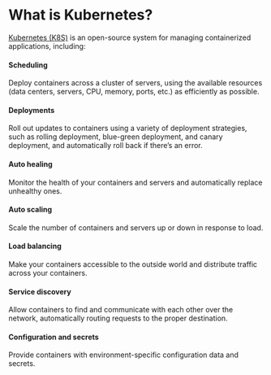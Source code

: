 # What is Kubernetes?

[Kubernetes (K8S)](https://kubernetes.io/) is an open-source system for managing containerized applications, including:


<div className="dlist">

#### Scheduling

Deploy containers across a cluster of servers, using the available resources (data centers, servers, CPU, memory,
ports, etc.) as efficiently as possible.

#### Deployments

Roll out updates to containers using a variety of deployment strategies, such as rolling deployment, blue-green
deployment, and canary deployment, and automatically roll back if there’s an error.

#### Auto healing

Monitor the health of your containers and servers and automatically replace unhealthy ones.

#### Auto scaling

Scale the number of containers and servers up or down in response to load.

#### Load balancing

Make your containers accessible to the outside world and distribute traffic across your containers.

#### Service discovery

Allow containers to find and communicate with each other over the network, automatically routing requests to the
proper destination.

#### Configuration and secrets

Provide containers with environment-specific configuration data and secrets.


</div>
